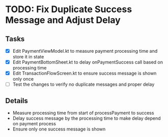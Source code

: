 # TODO: Fix Duplicate Success Message and Adjust Delay

## Tasks
- [x] Edit PaymentViewModel.kt to measure payment processing time and store it in state
- [x] Edit PaymentBottomSheet.kt to delay onPaymentSuccess call based on processing time
- [x] Edit TransactionFlowScreen.kt to ensure success message is shown only once
- [ ] Test the changes to verify no duplicate messages and proper delay

## Details
- Measure processing time from start of processPayment to success
- Delay success message by the processing time to make delay depend on payment process
- Ensure only one success message is shown
